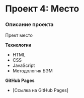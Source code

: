 # Проект 4: Место

### Описание проекта

Прект место

**Технологии**

* HTML
* CSS
* JavaScript
* Методология БЭМ

**GitHub Pages**
* [Ссылка на GitHub Pages]
